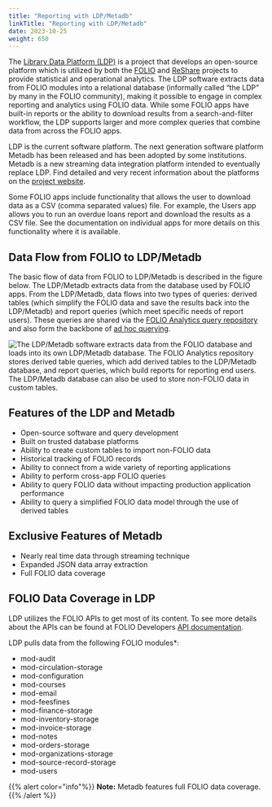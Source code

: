 ```yaml
---
title: "Reporting with LDP/Metadb"
linkTitle: "Reporting with LDP/Metadb"
date: 2023-10-25
weight: 650
---
```


The [Library Data Platform (LDP)](https://librarydataplatform.org) is a project that develops an open-source platform which is utilized by both the [FOLIO](http://folio.org/) and [ReShare](https://projectreshare.org/) projects to provide statistical and operational analytics. The LDP software extracts data from FOLIO modules into a relational database (informally called “the LDP” by many in the FOLIO community), making it possible to engage in complex reporting and analytics using FOLIO data. While some FOLIO apps have built-in reports or the ability to download results from a search-and-filter workflow, the LDP supports larger and more complex queries that combine data from across the FOLIO apps.

LDP is the current software platform. The next generation software platform Metadb has been released and has been adopted by some institutions. Metadb is a new streaming data integration platform intended to eventually replace LDP. Find detailed and very recent information about the platforms on the [project website](https://librarydataplatform.org).

Some FOLIO apps include functionality that allows the user to download data as a CSV (comma separated values) file. For example, the Users app allows you to run an overdue loans report and download the results as a CSV file. See the documentation on individual apps for more details on this functionality where it is available. 


## Data Flow from FOLIO to LDP/Metadb

The basic flow of data from FOLIO to LDP/Metadb is described in the figure below. The LDP/Metadb extracts data from the database used by FOLIO apps. From the LDP/Metadb, data flows into two types of queries: derived tables (which simplify the FOLIO data and save the results back into the LDP/Metadb) and report queries (which meet specific needs of report users). These queries are shared via the [FOLIO Analytics query repository](folio-analytics) and also form the backbone of [ad hoc querying](folio-analytics/#ad-hoc-querying-using-ldp-tables).

![The LDP/Metadb software extracts data from the FOLIO database and loads into its own LDP/Metadb database. The FOLIO Analytics repository stores derived table queries, which add derived tables to the LDP/Metadb database, and report queries, which build reports for reporting end users. The LDP/Metadb database can also be used to store non-FOLIO data in custom tables.](/img/FOLIOReportingDataflow.png)


## Features of the LDP and Metadb


* Open-source software and query development
* Built on trusted database platforms
* Ability to create custom tables to import non-FOLIO data
* Historical tracking of FOLIO records
* Ability to connect from a wide variety of reporting applications
* Ability to perform cross-app FOLIO queries
* Ability to query FOLIO data without impacting production application performance
* Ability to query a simplified FOLIO data model through the use of derived tables


## Exclusive Features of Metadb

* Nearly real time data through streaming technique
* Expanded JSON data array extraction
* Full FOLIO data coverage


## FOLIO Data Coverage in LDP

LDP utilizes the FOLIO APIs to get most of its content. To see more details about the APIs can be found at FOLIO Developers [API documentation](https://dev.folio.org/reference/api/).

LDP pulls data from the following FOLIO modules*:

* mod-audit
* mod-circulation-storage
* mod-configuration
* mod-courses
* mod-email
* mod-feesfines
* mod-finance-storage
* mod-inventory-storage
* mod-invoice-storage
* mod-notes
* mod-orders-storage
* mod-organizations-storage
* mod-source-record-storage
* mod-users

{{% alert color="info"%}}
<b>Note:</b> Metadb features full FOLIO data coverage. {{% /alert %}}
